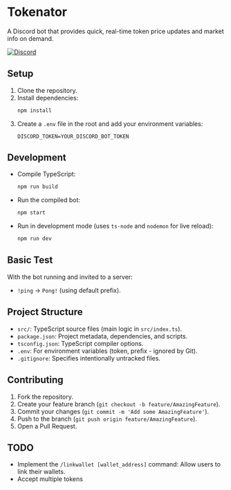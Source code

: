 # Tokenator
 A Discord bot that provides quick, real-time token price updates and market info on demand.

<div style="display: flex; gap: 10px;">
  <a href="https://discord.com/oauth2/authorize?client_id=1210908193337970739">
    <img src="https://img.shields.io/badge/Discord-Invite%20to%20Server-5865F2?logo=discord&logoColor=white" alt="Discord">
  </a>
</div>

## Setup

1.  Clone the repository.
2.  Install dependencies:
    ```bash
    npm install
    ```
3.  Create a `.env` file in the root and add your environment variables:
    ```env
    DISCORD_TOKEN=YOUR_DISCORD_BOT_TOKEN
    ```

## Development

- Compile TypeScript:
  ```bash
  npm run build
  ```
- Run the compiled bot:
  ```bash
  npm start
  ```
- Run in development mode (uses `ts-node` and `nodemon` for live reload):
  ```bash
  npm run dev
  ```


## Basic Test

With the bot running and invited to a server:

- `!ping` -> `Pong!` (using default prefix).

## Project Structure

- `src/`: TypeScript source files (main logic in `src/index.ts`).
- `package.json`: Project metadata, dependencies, and scripts.
- `tsconfig.json`: TypeScript compiler options.
- `.env`: For environment variables (token, prefix - ignored by Git).
- `.gitignore`: Specifies intentionally untracked files.

## Contributing

1.  Fork the repository.
2.  Create your feature branch (`git checkout -b feature/AmazingFeature`).
3.  Commit your changes (`git commit -m 'Add some AmazingFeature'`).
4.  Push to the branch (`git push origin feature/AmazingFeature`).
5.  Open a Pull Request.

## TODO

- Implement the `/linkwallet [wallet_address]` command: Allow users to link their wallets.
- Accept multiple tokens
